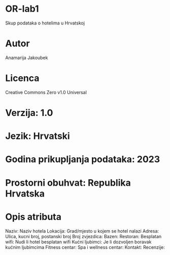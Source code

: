 # OR-lab1
Skup podataka o hotelima u Hrvatskoj
# Autor
Anamarija Jakoubek
# Licenca 
Creative Commons Zero v1.0 Universal
# Verzija: 1.0
# Jezik: Hrvatski
# Godina prikupljanja podataka: 2023
# Prostorni obuhvat: Republika Hrvatska
# Opis atributa
  Naziv: Naziv hotela
  Lokacija: Grad/mjesto u kojem se hotel nalazi
  Adresa: Ulica, kucni broj, postanski broj
  Broj zvjezdica:
  Bazen:
  Restoran:
  Besplatan wifi: Nudi li hotel besplatan wifi
  Kućni ljubimci: Je li dozvoljen boravak kućnim ljubimcima
  Fitness centar: 
  Spa i wellness centar:
  Kontakt:
  Recenzije: 
  

